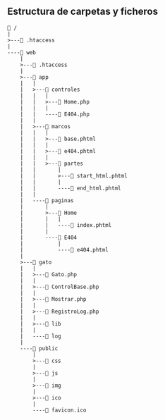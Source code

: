 ## Estructura de carpetas y ficheros

```
📂 /
|
>---📄 .htaccess
|
----📂 web
    |
    >---📄 .htaccess
    |
    >---📂 app
    |   |
    |   >---📂 controles
    |   |   |
    |   |   >---📄 Home.php
    |   |   |
    |   |   ----📄 E404.php
    |   |
    |   >---📂 marcos
    |   |   |
    |   |   >---📄 base.phtml
    |   |   |
    |   |   >---📄 e404.phtml
    |   |   |
    |   |   >---📂 partes
    |   |       |
    |   |       >---📄 start_html.phtml
    |   |       |
    |   |       ----📄 end_html.phtml
    |   |
    |   ----📂 paginas
    |       |
    |       >---📂 Home
    |       |   |
    |       |   ----📄 index.phtml
    |       |
    |       ----📂 E404
    |           |
    |           ----📄 e404.phtml
    |
    >---📂 gato
    |   |
    |   >---📄 Gato.php
    |   |
    |   >---📄 ControlBase.php
    |   |
    |   >---📄 Mostrar.php
    |   |
    |   >---📄 RegistroLog.php
    |   |
    |   >---📂 lib
    |   |
    |   ----📂 log
    |
    ----📂 public
        |
        >---📂 css
        |
        >---📂 js
        |
        >---📂 img
        |
        >---📂 ico 
        |
        ----📄 favicon.ico
```

<!--## Welcome to GitHub Pages

You can use the [editor on GitHub](https://github.com/file-name/gato/edit/master/README.md) to maintain and preview the content for your website in Markdown files.

Whenever you commit to this repository, GitHub Pages will run [Jekyll](https://jekyllrb.com/) to rebuild the pages in your site, from the content in your Markdown files.

### Markdown

Markdown is a lightweight and easy-to-use syntax for styling your writing. It includes conventions for

```markdown
Syntax highlighted code block

# Header 1
## Header 2
### Header 3

- Bulleted
- List

1. Numbered
2. List

**Bold** and _Italic_ and `Code` text

[Link](url) and ![Image](src)
```

For more details see [GitHub Flavored Markdown](https://guides.github.com/features/mastering-markdown/).

### Jekyll Themes

Your Pages site will use the layout and styles from the Jekyll theme you have selected in your [repository settings](https://github.com/file-name/gato/settings). The name of this theme is saved in the Jekyll `_config.yml` configuration file.

### Support or Contact

Having trouble with Pages? Check out our [documentation](https://help.github.com/categories/github-pages-basics/) or [contact support](https://github.com/contact) and we’ll help you sort it out.
-->
